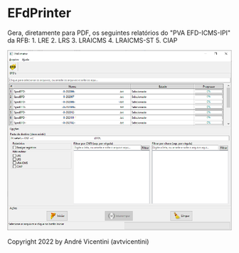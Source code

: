 # EFdPrinter
Gera, diretamente para PDF, os seguintes relatórios do "PVA EFD-ICMS-IPI" da RFB:
    1. LRE
    2. LRS
    3. LRAICMS
    4. LRAICMS-ST
    5. CIAP
    
![alt text](/telas/07.png?raw=true)
        
Copyright 2022 by André Vicentini (avtvicentini)
